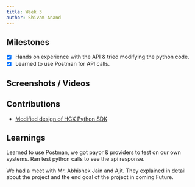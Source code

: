 ```yaml
---
title: Week 3
author: Shivam Anand
---
```


## Milestones

- [x] Hands on experience with the API & tried modifying the python code.
- [x] Learned to use Postman for API calls.

## Screenshots / Videos

## Contributions

- [Modified design of HCX Python SDK](https://github.com/xtanion/test-jwe)

## Learnings

Learned to use Postman, we got payor & providers to test on our own systems. Ran test python calls to see the api response. 

We had a meet with Mr. Abhishek Jain and Ajit. They explained in detail about the project and the end goal of the project in coming Future.
